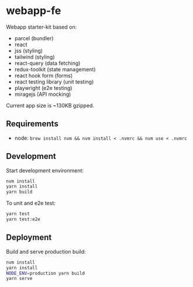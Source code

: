 # webapp-fe

Webapp starter-kit based on:
- parcel (bundler)
- react
- jss (styling)
- tailwind (styling)
- react-query (data fetching)
- redux-toolkit (state management)
- react hook form (forms)
- react testing library (unit testing)
- playwright (e2e testing)
- miragejs (API mocking)

Current app size is ~130KB gzipped.

## Requirements
- node: `brew install nvm && nvm install < .nvmrc && nvm use < .nvmrc`

## Development

Start development environment:
```sh
nvm install
yarn install
yarn build
```

To unit and e2e test:
```sh
yarn test
yarn test:e2e
```

## Deployment

Build and serve production build:
```sh
nvm install
yarn install
NODE_ENV=production yarn build
yarn serve
```